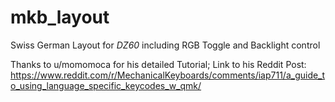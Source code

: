 # mkb_layout
Swiss German Layout for *DZ60* including RGB Toggle and Backlight control

Thanks to u/momomoca for his detailed Tutorial; Link to his Reddit Post: https://www.reddit.com/r/MechanicalKeyboards/comments/iap711/a_guide_to_using_language_specific_keycodes_w_qmk/
